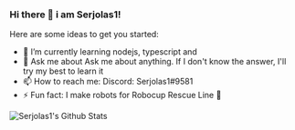 ### Hi there 👋 i am Serjolas1!

Here are some ideas to get you started:

- 🌱 I’m currently learning nodejs, typescript and
- 💬 Ask me about Ask me about anything. If I don't know the answer, I'll try my best to learn it
- 📫 How to reach me: Discord: Serjolas1#9581
- ⚡ Fun fact: I make robots for Robocup Rescue Line 🤖

<brk/>
<brk/>

<img align="left" alt="Serjolas1's Github Stats" src="https://github-readme-stats.vercel.app/api?username=serjolas1&show_icons=true&hide_border=true"/>
